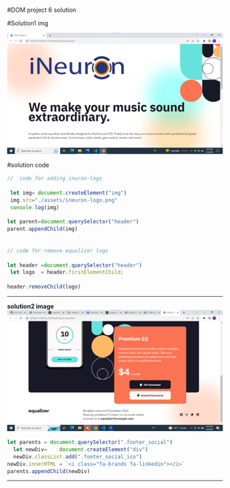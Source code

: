 #DOM project 6 solution 

#Solution1 img

![image link](/06_DOM%20Project/06_DOM%20Project/Output/solution-1.png)

#solution code

```Javascript
//  code for adding inuron-logo
 
 let img= document.createElement("img")
 img.src="./assets/ineuron-logo.png"
 console.log(img)
 
let parent=document.querySelector("header")
parent.appendChild(img)


// code for remove equalizer logo

let header =document.querySelector("header")
 let logo  = header.firstElementChild;

header.removeChild(logo)
```
---
**solution2 image**
![image link](/06_DOM%20Project/06_DOM%20Project/Output/solution2.png)

```javascript
let parents = document.querySelector(".footer_social")
  let newDiv=    document.createElement("div")
  newDiv.classList.add(".footer_social_ico")
newDiv.innerHTML = `<i class="fa-brands fa-linkedin"></i>`
parents.appendChild(newDiv)

```
---

